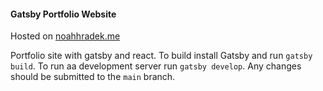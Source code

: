 #### Gatsby Portfolio Website

Hosted on [noahhradek.me](http://noahhradek.me)

Portfolio site with gatsby and react. To build install Gatsby and run `gatsby build`. To run aa development server run `gatsby develop`. Any changes should be submitted to the `main` branch.
